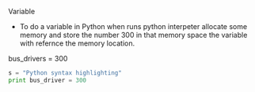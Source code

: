 
Variable 
- To do a variable in Python when runs python interpeter allocate some memory and store the number 300 in that memory space the variable with refernce the memory location.
 
 bus_drivers = 300
 
 

 
```python 
s = "Python syntax highlighting"
print bus_driver = 300
```

